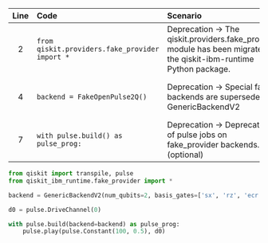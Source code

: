 | Line | Code | Scenario | Scenario Id | Reference | Artifact | Refactoring |
| :--: | :--- | :------- | :---------: | :-------: | :------- | :---------- |
| 2 | `from qiskit.providers.fake_provider import *` | Deprecation -> The qiskit.providers.fake_provider module has been migrated to the qiskit-ibm-runtime Python package. | bc39cc74-3382-4b55-bc9c-c44558547f03 | 96533960-c282-41c1-86d8-f9bc7fa809d8 | qiskit.providers.fake_provider | `from qiskit_ibm_runtime.fake_provider import *` |
| 4 | `backend = FakeOpenPulse2Q()` | Deprecation -> Special fake backends are superseded by GenericBackendV2 | c2c72864-60b6-4a05-8ba8-ea04f14a65c0 | c2c72864-60b6-4a05-8ba8-ea04f14a65c0 | FakeOpenPulse2Q | `backend = GenericBackendV2(num_qubits=2, basis_gates=['sx', 'rz', 'ecr'])` |
| 7 | `with pulse.build() as pulse_prog:` | Deprecation -> Deprecation of pulse jobs on fake_provider backends. (optional) | 4ec56801-7f49-4393-8b0c-abb25d65aac5 | 4ec56801-7f49-4393-8b0c-abb25d65aac5 | pulse.build() | `with pulse.build(backend=backend) as pulse_prog:` |


```python
from qiskit import transpile, pulse
from qiskit_ibm_runtime.fake_provider import *

backend = GenericBackendV2(num_qubits=2, basis_gates=['sx', 'rz', 'ecr'])

d0 = pulse.DriveChannel(0)

with pulse.build(backend=backend) as pulse_prog:
    pulse.play(pulse.Constant(100, 0.5), d0)
```